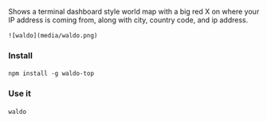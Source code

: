 Shows a terminal dashboard style world map with a big red X on where your IP
address is coming from, along with city, country code, and ip address.

    ![waldo](media/waldo.png)

### Install
`npm install -g waldo-top`

### Use it
`waldo`
